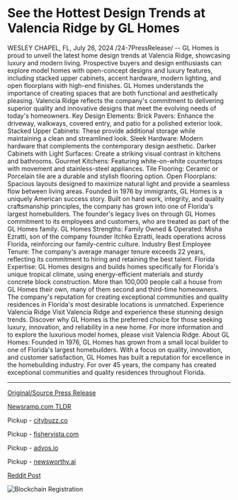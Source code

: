 # See the Hottest Design Trends at Valencia Ridge by GL Homes

WESLEY CHAPEL, FL, July 26, 2024 /24-7PressRelease/ -- GL Homes is proud to unveil the latest home design trends at Valencia Ridge, showcasing luxury and modern living. Prospective buyers and design enthusiasts can explore model homes with open-concept designs and luxury features, including stacked upper cabinets, accent hardware, modern lighting, and open floorplans with high-end finishes.  GL Homes understands the importance of creating spaces that are both functional and aesthetically pleasing. Valencia Ridge reflects the company's commitment to delivering superior quality and innovative designs that meet the evolving needs of today's homeowners.  Key Design Elements: Brick Pavers: Enhance the driveway, walkways, covered entry, and patio for a polished exterior look. Stacked Upper Cabinets: These provide additional storage while maintaining a clean and streamlined look. Sleek Hardware: Modern hardware that complements the contemporary design aesthetic. Darker Cabinets with Light Surfaces: Create a striking visual contrast in kitchens and bathrooms. Gourmet Kitchens: Featuring white-on-white countertops with movement and stainless-steel appliances. Tile Flooring: Ceramic or Porcelain tile are a durable and stylish flooring option. Open Floorplans: Spacious layouts designed to maximize natural light and provide a seamless flow between living areas.  Founded in 1976 by immigrants, GL Homes is a uniquely American success story. Built on hard work, integrity, and quality craftsmanship principles, the company has grown into one of Florida's largest homebuilders. The founder's legacy lives on through GL Homes commitment to its employees and customers, who are treated as part of the GL Homes family.  GL Homes Strengths: Family Owned & Operated: Misha Ezratti, son of the company founder Itchko Ezratti, leads operations across Florida, reinforcing our family-centric culture.  Industry Best Employee Tenure: The company's average manager tenure exceeds 22 years, reflecting its commitment to hiring and retaining the best talent.  Florida Expertise: GL Homes designs and builds homes specifically for Florida's unique tropical climate, using energy-efficient materials and sturdy concrete block construction.  More than 100,000 people call a house from GL Homes their own, many of them second and third-time homeowners. The company's reputation for creating exceptional communities and quality residences in Florida's most desirable locations is unmatched. Experience Valencia Ridge  Visit Valencia Ridge and experience these stunning design trends. Discover why GL Homes is the preferred choice for those seeking luxury, innovation, and reliability in a new home.  For more information and to explore the luxurious model homes, please visit Valencia Ridge.  About GL Homes:  Founded in 1976, GL Homes has grown from a small local builder to one of Florida's largest homebuilders. With a focus on quality, innovation, and customer satisfaction, GL Homes has built a reputation for excellence in the homebuilding industry. For over 45 years, the company has created exceptional communities and quality residences throughout Florida. 

---

[Original/Source Press Release](https://www.24-7pressrelease.com/press-release/512886/see-the-hottest-design-trends-at-valencia-ridge-by-gl-homes)
                    

[Newsramp.com TLDR](https://newsramp.com/curated-news/gl-homes-unveils-luxury-home-design-trends-at-valencia-ridge/51fb1093295e8de6cf309a41e87a6ac8) 


Pickup - [citybuzz.co](https://citybuzz.co/2024/07/26/gl-homes-unveils-latest-design-trends-at-valencia-ridge-in-wesley-chapel)

Pickup - [fishervista.com](https://fishervista.com/en/gl-homes-unveils-latest-design-trends-at-valencia-ridge/20245281)

Pickup - [advos.io](https://advos.io/en/gl-homes-unveils-latest-design-trends-at-valencia-ridge/20245281)

Pickup - [newsworthy.ai](https://newsworthy.ai/curated/gl-homes-unveils-latest-design-trends-at-valencia-ridge-in-wesley-chapel)
 



[Reddit Post](https://www.reddit.com/r/TravelAndLeisureNews/comments/1echvw3/gl_homes_unveils_luxury_home_design_trends_at/) 



![Blockchain Registration](https://cdn.newsramp.app/24-7PressRelease/qrcode/247/26/larkTKzG.webp)